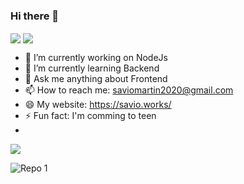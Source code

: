 ### Hi there 👋

<!--
**gabriel-arrvda/gabriel-arrvda** is a ✨ _special_ ✨ repository because its `README.md` (this file) appears on your GitHub profile.

Here are some ideas to get you started:

- 🔭 I’m currently working on ...
- 🌱 I’m currently learning ...
- 👯 I’m looking to collaborate on ...
- 🤔 I’m looking for help with ...
- 💬 Ask me about ...
- 📫 How to reach me: ...
- 😄 Pronouns: ...
- ⚡ Fun fact: ...
-->

<img align="center" src="https://raw.githubusercontent.com/saviomartin/saviomartin/master/assets/banner.gif"/>

<img align="center" src="https://github.com/saviomartin/saviomartin/blob/master/assets/about.png?raw=true"/>

- 🔭 I’m currently working on NodeJs
- 🌱 I’m currently learning Backend
- 💬 Ask me anything about Frontend
- 📫 How to reach me: saviomartin2020@gmail.com
- 😄 My website: https://savio.works/
- ⚡ Fun fact: I'm comming to teen
- 
<img src="https://github-readme-stats.vercel.app/api?username=gabriel-arrvda&show_icons=true&theme=radical">

![Repo 1](https://github-readme-stats.vercel.app/api/pin/?username=gabriel-arrvda&repo=biblioteca-tcc&show_icons=true&theme=radical2)
